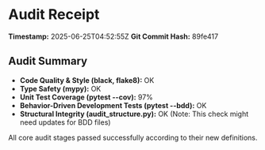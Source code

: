 # Audit Receipt

**Timestamp:** 2025-06-25T04:52:55Z
**Git Commit Hash:** 89fe417

## Audit Summary

- **Code Quality & Style (black, flake8):** OK
- **Type Safety (mypy):** OK
- **Unit Test Coverage (pytest --cov):** 97%
- **Behavior-Driven Development Tests (pytest --bdd):** OK
- **Structural Integrity (audit_structure.py):** OK (Note: This check might need updates for BDD files)

All core audit stages passed successfully according to their new definitions.
